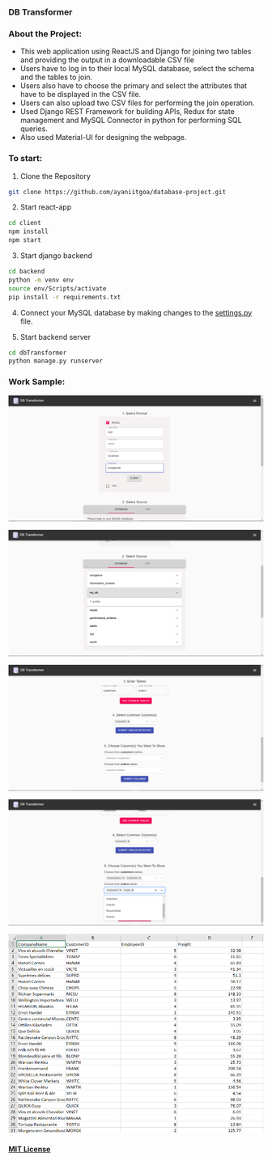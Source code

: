 ### DB Transformer

### About the Project:

- This web application using ReactJS and Django for joining two tables and providing the output in a downloadable CSV file
- Users have to log in to their local MySQL database, select the schema and the tables to join.
- Users also have to choose the primary and select the attributes that have to be displayed in the CSV file.
- Users can also upload two CSV files for performing the join operation.
- Used Django REST Framework for building APIs, Redux for state management and MySQL Connector in python for performing SQL queries.
- Also used Material-UI for designing the webpage.

### To start:

1. Clone the Repository

```bash
git clone https://github.com/ayaniitgoa/database-project.git
```

2. Start react-app

```bash
cd client
npm install
npm start
```

3. Start django backend

```bash
cd backend
python -m venv env
source env/Scripts/activate
pip install -r requirements.txt
```

4. Connect your MySQL database by making changes to the [settings.py](/backend/dbTransformer/dbTransformer/settings.py) file.

5. Start backend server

```bash
cd dbTransformer
python manage.py runserver
```

### Work Sample:

![Login](work-sample/mysqlLogin.png)

![Second Section](work-sample/selectSource.png)

![3rd Section](work-sample/section3.png)

![Last Section](work-sample\last-section.png)

![Output](work-sample/output.png)

#### [MIT License](./LICENSE)
